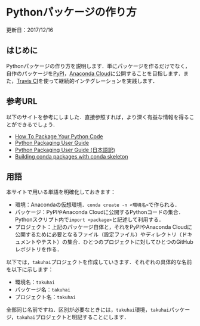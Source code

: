 # Pythonパッケージの作り方

更新日：2017/12/16

## はじめに

Pythonパッケージの作り方を説明します．単にパッケージを作るだけでなく，自作のパッケージを[PyPI](https://pypi.org)，[Anaconda Cloud](https://anaconda.org/)に公開することを目指します．また，[Travis CI](https://travis-ci.org/)を使って継続的インテグレーションを実践します．

## 参考URL

以下のサイトを参考にしました．直接参照すれば，より深く有益な情報を得ることができるでしょう．

* [How To Package Your Python Code](https://python-packaging.readthedocs.io/en/latest/minimal.html)
* [Python Packaging User Guide](https://packaging.python.org/)
* [Python Packaging User Guide (日本語訳)](http://python-packaging-user-guide-ja.readthedocs.io/ja/latest/index.html)
* [Building conda packages with conda skeleton](https://conda.io/docs/user-guide/tutorials/build-pkgs-skeleton.html#building-conda-packages-with-conda-skeleton)

## 用語

本サイトで用いる単語を明確化しておきます：

* 環境：Anacondaの仮想環境．`conda create -n <環境名>`で作られる．
* パッケージ：PyPIやAnaconda Cloudに公開するPythonコードの集合．Pythonスクリプト内で`import <package>`と記述して利用する．
* プロジェクト：上記のパッケージ自体と，それをPyPIやAnaconda Cloudに公開するために必要となるファイル（設定ファイル）やディレクトリ（ドキュメントやテスト）の集合．ひとつのプロジェクトに対してひとつのGitHubレポジトリを作る．

以下では，`takuhai`プロジェクトを作成していきます．それぞれの具体的な名前を以下に示します：

* 環境名：`takuhai`
* パッケージ名：`takuhai`
* プロジェクト名：`takuhai`

全部同じ名前ですね．区別が必要なときには，`takuhai`環境，`takuhai`パッケージ，`takuhai`プロジェクトと明記することにします．
